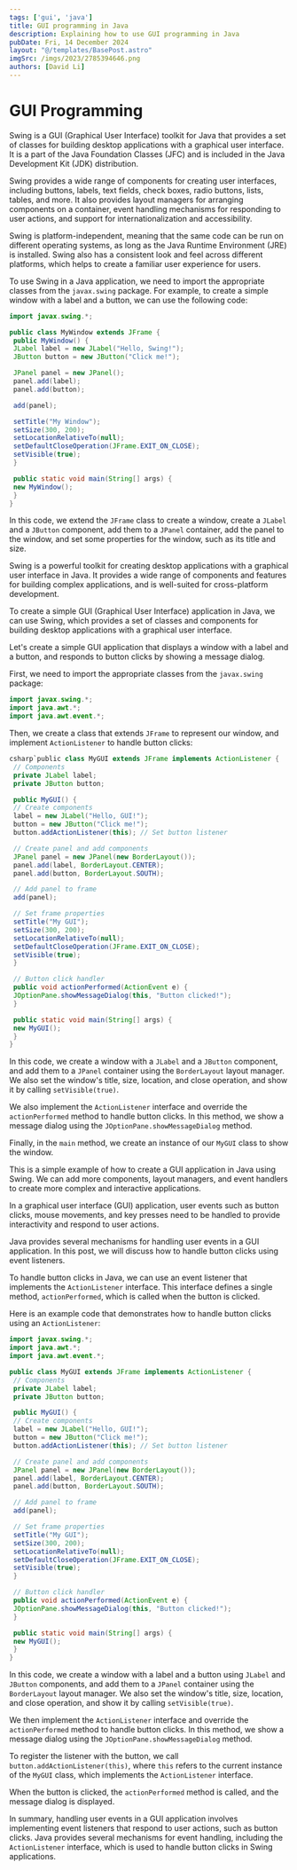 ```yaml
---
tags: ['gui', 'java']
title: GUI programming in Java
description: Explaining how to use GUI programming in Java
pubDate: Fri, 14 December 2024
layout: "@/templates/BasePost.astro"
imgSrc: /imgs/2023/2785394646.png
authors: [David Li]
---
```



# GUI Programming
Swing is a GUI (Graphical User Interface) toolkit for Java that provides a set of classes for building desktop applications with a graphical user interface. It is a part of the Java Foundation Classes (JFC) and is included in the Java Development Kit (JDK) distribution.

Swing provides a wide range of components for creating user interfaces, including buttons, labels, text fields, check boxes, radio buttons, lists, tables, and more. It also provides layout managers for arranging components on a container, event handling mechanisms for responding to user actions, and support for internationalization and accessibility.

Swing is platform-independent, meaning that the same code can be run on different operating systems, as long as the Java Runtime Environment (JRE) is installed. Swing also has a consistent look and feel across different platforms, which helps to create a familiar user experience for users.

To use Swing in a Java application, we need to import the appropriate classes from the `javax.swing` package. For example, to create a simple window with a label and a button, we can use the following code:


```java
import javax.swing.*;

public class MyWindow extends JFrame {
 public MyWindow() {
 JLabel label = new JLabel("Hello, Swing!");
 JButton button = new JButton("Click me!");

 JPanel panel = new JPanel();
 panel.add(label);
 panel.add(button);

 add(panel);

 setTitle("My Window");
 setSize(300, 200);
 setLocationRelativeTo(null);
 setDefaultCloseOperation(JFrame.EXIT_ON_CLOSE);
 setVisible(true);
 }

 public static void main(String[] args) {
 new MyWindow();
 }
}
```
In this code, we extend the `JFrame` class to create a window, create a `JLabel` and a `JButton` component, add them to a `JPanel` container, add the panel to the window, and set some properties for the window, such as its title and size.

Swing is a powerful toolkit for creating desktop applications with a graphical user interface in Java. It provides a wide range of components and features for building complex applications, and is well-suited for cross-platform development.


To create a simple GUI (Graphical User Interface) application in Java, we can use Swing, which provides a set of classes and components for building desktop applications with a graphical user interface.

Let's create a simple GUI application that displays a window with a label and a button, and responds to button clicks by showing a message dialog.

First, we need to import the appropriate classes from the `javax.swing` package:


```java
import javax.swing.*;
import java.awt.*;
import java.awt.event.*;
```
Then, we create a class that extends `JFrame` to represent our window, and implement `ActionListener` to handle button clicks:


```java
csharp`public class MyGUI extends JFrame implements ActionListener {
 // Components
 private JLabel label;
 private JButton button;

 public MyGUI() {
 // Create components
 label = new JLabel("Hello, GUI!");
 button = new JButton("Click me!");
 button.addActionListener(this); // Set button listener

 // Create panel and add components
 JPanel panel = new JPanel(new BorderLayout());
 panel.add(label, BorderLayout.CENTER);
 panel.add(button, BorderLayout.SOUTH);

 // Add panel to frame
 add(panel);

 // Set frame properties
 setTitle("My GUI");
 setSize(300, 200);
 setLocationRelativeTo(null);
 setDefaultCloseOperation(JFrame.EXIT_ON_CLOSE);
 setVisible(true);
 }

 // Button click handler
 public void actionPerformed(ActionEvent e) {
 JOptionPane.showMessageDialog(this, "Button clicked!");
 }

 public static void main(String[] args) {
 new MyGUI();
 }
}
```
In this code, we create a window with a `JLabel` and a `JButton` component, and add them to a `JPanel` container using the `BorderLayout` layout manager. We also set the window's title, size, location, and close operation, and show it by calling `setVisible(true)`.

We also implement the `ActionListener` interface and override the `actionPerformed` method to handle button clicks. In this method, we show a message dialog using the `JOptionPane.showMessageDialog` method.

Finally, in the `main` method, we create an instance of our `MyGUI` class to show the window.

This is a simple example of how to create a GUI application in Java using Swing. We can add more components, layout managers, and event handlers to create more complex and interactive applications.


In a graphical user interface (GUI) application, user events such as button clicks, mouse movements, and key presses need to be handled to provide interactivity and respond to user actions.

Java provides several mechanisms for handling user events in a GUI application. In this post, we will discuss how to handle button clicks using event listeners.

To handle button clicks in Java, we can use an event listener that implements the `ActionListener` interface. This interface defines a single method, `actionPerformed`, which is called when the button is clicked.

Here is an example code that demonstrates how to handle button clicks using an `ActionListener`:


```java
import javax.swing.*;
import java.awt.*;
import java.awt.event.*;

public class MyGUI extends JFrame implements ActionListener {
 // Components
 private JLabel label;
 private JButton button;

 public MyGUI() {
 // Create components
 label = new JLabel("Hello, GUI!");
 button = new JButton("Click me!");
 button.addActionListener(this); // Set button listener

 // Create panel and add components
 JPanel panel = new JPanel(new BorderLayout());
 panel.add(label, BorderLayout.CENTER);
 panel.add(button, BorderLayout.SOUTH);

 // Add panel to frame
 add(panel);

 // Set frame properties
 setTitle("My GUI");
 setSize(300, 200);
 setLocationRelativeTo(null);
 setDefaultCloseOperation(JFrame.EXIT_ON_CLOSE);
 setVisible(true);
 }

 // Button click handler
 public void actionPerformed(ActionEvent e) {
 JOptionPane.showMessageDialog(this, "Button clicked!");
 }

 public static void main(String[] args) {
 new MyGUI();
 }
}
```
In this code, we create a window with a label and a button using `JLabel` and `JButton` components, and add them to a `JPanel` container using the `BorderLayout` layout manager. We also set the window's title, size, location, and close operation, and show it by calling `setVisible(true)`.

We then implement the `ActionListener` interface and override the `actionPerformed` method to handle button clicks. In this method, we show a message dialog using the `JOptionPane.showMessageDialog` method.

To register the listener with the button, we call `button.addActionListener(this)`, where `this` refers to the current instance of the `MyGUI` class, which implements the `ActionListener` interface.

When the button is clicked, the `actionPerformed` method is called, and the message dialog is displayed.

In summary, handling user events in a GUI application involves implementing event listeners that respond to user actions, such as button clicks. Java provides several mechanisms for event handling, including the `ActionListener` interface, which is used to handle button clicks in Swing applications.